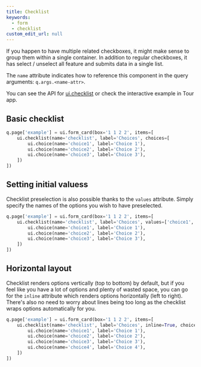 ```yaml
---
title: Checklist
keywords:
  - form
  - checklist
custom_edit_url: null
---
```


If you happen to have multiple related checkboxes, it might make sense to group them within a single container. In addition
to regular checkboxes, it has select / unselect all feature and submits data in a single list.

The `name` attribute indicates how to reference this component in the query arguments: `q.args.<name-attr>`.

You can see the API for [ui.checklist](/docs/api/ui#checklist) or check the interactive example in Tour app.

## Basic checklist

```py
q.page['example'] = ui.form_card(box='1 1 2 2', items=[
    ui.checklist(name='checklist', label='Choices', choices=[
        ui.choice(name='choice1', label='Choice 1'),
        ui.choice(name='choice2', label='Choice 2'),
        ui.choice(name='choice3', label='Choice 3'),
    ])
])
```

## Setting initial valuess

Checklist preselection is also possible thanks to the `values` attribute. Simply specify the names of the options you wish
to have preselected.

```py
q.page['example'] = ui.form_card(box='1 1 2 2', items=[
    ui.checklist(name='checklist', label='Choices', values=['choice1', 'choice2'], choices=[
        ui.choice(name='choice1', label='Choice 1'),
        ui.choice(name='choice2', label='Choice 2'),
        ui.choice(name='choice3', label='Choice 3'),
    ])
])
```

## Horizontal layout

Checklist renders options vertically (top to bottom) by default, but if you feel like you have a lot of options and
plenty of wasted space, you can go for the `inline` attribute which renders options horizontally (left to right). There's
also no need to worry about lines being too long as the checklist wraps options automatically for you.

```py
q.page['example'] = ui.form_card(box='1 1 2 2', items=[
    ui.checklist(name='checklist', label='Choices', inline=True, choices=[
        ui.choice(name='choice1', label='Choice 1'),
        ui.choice(name='choice2', label='Choice 2'),
        ui.choice(name='choice3', label='Choice 3'),
        ui.choice(name='choice4', label='Choice 4'),
    ])
])
```
